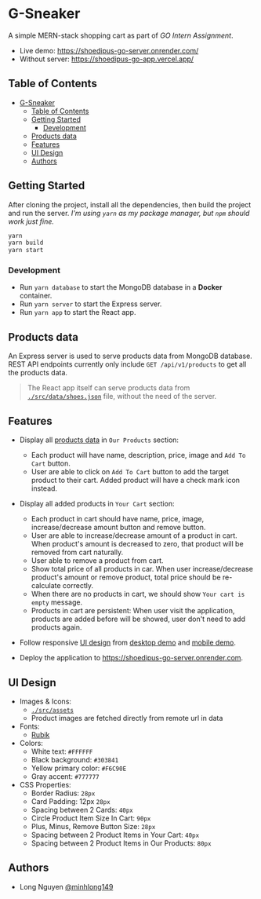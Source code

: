 # G-Sneaker

A simple MERN-stack shopping cart as part of *GO Intern Assignment*.

- Live demo: <https://shoedipus-go-server.onrender.com/>
- Without server: <https://shoedipus-go-app.vercel.app/>

## Table of Contents

- [G-Sneaker](#g-sneaker)
  - [Table of Contents](#table-of-contents)
  - [Getting Started](#getting-started)
    - [Development](#development)
  - [Products data](#products-data)
  - [Features](#features)
  - [UI Design](#ui-design)
  - [Authors](#authors)

## Getting Started

After cloning the project, install all the dependencies, then build the project and run the server. *I'm using `yarn` as my package manager, but `npm` should work just fine.*

```bash
yarn
yarn build
yarn start
```

### Development

- Run `yarn database` to start the MongoDB database in a **Docker** container.
- Run `yarn server` to start the Express server.
- Run `yarn app` to start the React app.

## Products data

An Express server is used to serve products data from MongoDB database. REST API endpoints currently only include `GET /api/v1/products` to get all the products data.

> The React app itself can serve products data from [`./src/data/shoes.json`](./src/data/shoes.json) file, without the need of the server.

## Features

- Display all [products data](#products-data) in `Our Products` section:
  - Each product will have name, description, price, image and `Add To Cart` button.
  - User are able to click on `Add To Cart` button to add the target product to their cart. Added product will have a check mark icon instead.

- Display all added products in `Your Cart` section:
  - Each product in cart should have name, price, image, increase/decrease amount button and remove button.
  - User are able to increase/decrease amount of a product in cart. When product's amount is decreased to zero, that product will be removed from cart naturally.
  - User able to remove a product from cart.
  - Show total price of all products in car. When user increase/decrease product's amount or remove product, total price should be re-calculate correctly.
  - When there are no products in cart, we should show `Your cart is empty` message.
  - Products in cart are persistent: When user visit the application, products are added before will be showed, user don't need to add products again.

- Follow responsive [UI design](#ui-design) from [desktop demo](./screenshots/desktop-demo.gif) and [mobile demo](./screenshots/mobile-demo.gif).
- Deploy the application to <https://shoedipus-go-server.onrender.com>.

## UI Design

- Images & Icons:
  - [`./src/assets`](./src/assets)
  - Product images are fetched directly from remote url in data
- Fonts:
  - [Rubik](https://fonts.google.com/specimen/Rubik?query=Rubik)
- Colors:
  - White text: `#FFFFFF`
  - Black background: `#303841`
  - Yellow primary color: `#F6C90E`
  - Gray accent: `#777777`
- CSS Properties:
  - Border Radius: `28px`
  - Card Padding: 12px `28px`
  - Spacing between 2 Cards: `40px`
  - Circle Product Item Size In Cart: `90px`
  - Plus, Minus, Remove Button Size: `28px`
  - Spacing between 2 Product Items in Your Cart: `40px`
  - Spacing between 2 Product Items in Our Products: `80px`

## Authors

- Long Nguyen [@minhlong149](https://github.com/minhlong149)
